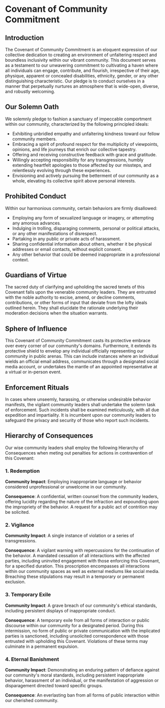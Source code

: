 # Covenant of Community Commitment

## Introduction

The Covenant of Community Commitment is an eloquent expression of our collective dedication to creating an environment of unfaltering respect and boundless inclusivity within our vibrant community. This document serves as a testament to our unwavering commitment to cultivating a haven where all individuals can engage, contribute, and flourish, irrespective of their age, physique, apparent or concealed disabilities, ethnicity, gender, or any other distinguishing characteristic. Our pledge is to conduct ourselves in a manner that perpetually nurtures an atmosphere that is wide-open, diverse, and robustly welcoming.

## Our Solemn Oath

We solemnly pledge to fashion a sanctuary of impeccable comportment within our community, characterized by the following principled ideals:

- Exhibiting unbridled empathy and unfaltering kindness toward our fellow community members.
- Embracing a spirit of profound respect for the multiplicity of viewpoints, opinions, and life journeys that enrich our collective tapestry.
- Offering and receiving constructive feedback with grace and gratitude.
- Willingly accepting responsibility for any transgressions, humbly extending heartfelt apologies to those affected by our missteps, and relentlessly evolving through these experiences.
- Envisioning and actively pursuing the betterment of our community as a whole, elevating its collective spirit above personal interests.

## Prohibited Conduct

Within our harmonious community, certain behaviors are firmly disallowed:

- Employing any form of sexualized language or imagery, or attempting any amorous advances.
- Indulging in trolling, disparaging comments, personal or political attacks, or any other manifestations of disrespect.
- Partaking in any public or private acts of harassment.
- Sharing confidential information about others, whether it be physical addresses or email contacts, without explicit consent.
- Any other behavior that could be deemed inappropriate in a professional context.

## Guardians of Virtue

The sacred duty of clarifying and upholding the sacred tenets of this Covenant falls upon the venerable community leaders. They are entrusted with the noble authority to excise, amend, or decline comments, contributions, or other forms of input that deviate from the lofty ideals outlined herein. They shall elucidate the rationale underlying their moderation decisions when the situation warrants.

## Sphere of Influence

This Covenant of Community Commitment casts its protective embrace over every corner of our community's domains. Furthermore, it extends its protective shield to envelop any individual officially representing our community in public arenas. This can include instances where an individual wields an official email address, communicates through a designated social media account, or undertakes the mantle of an appointed representative at a virtual or in-person event.

## Enforcement Rituals

In cases where unseemly, harassing, or otherwise undesirable behavior manifests, the vigilant community leaders shall undertake the solemn task of enforcement. Such incidents shall be examined meticulously, with all due expedition and impartiality. It is incumbent upon our community leaders to safeguard the privacy and security of those who report such incidents.

## Hierarchy of Consequences

Our wise community leaders shall employ the following Hierarchy of Consequences when meting out penalties for actions in contravention of this Covenant:

### 1. Redemption

**Community Impact**: Employing inappropriate language or behavior considered unprofessional or unwelcome in our community.

**Consequence**: A confidential, written counsel from the community leaders, offering lucidity regarding the nature of the infraction and expounding upon the impropriety of the behavior. A request for a public act of contrition may be solicited.

### 2. Vigilance

**Community Impact**: A single instance of violation or a series of transgressions.

**Consequence**: A vigilant warning with repercussions for the continuation of the behavior. A mandated cessation of all interactions with the affected parties, including uninvited engagement with those enforcing this Covenant, for a specified duration. This proscription encompasses all interactions within our community spaces as well as external mediums like social media. Breaching these stipulations may result in a temporary or permanent exclusion.

### 3. Temporary Exile

**Community Impact**: A grave breach of our community's ethical standards, including persistent displays of inappropriate conduct.

**Consequence**: A temporary exile from all forms of interaction or public discourse within our community for a designated period. During this intermission, no form of public or private communication with the implicated parties is sanctioned, including unsolicited correspondence with those entrusted with upholding this Covenant. Violations of these terms may culminate in a permanent expulsion.

### 4. Eternal Banishment

**Community Impact**: Demonstrating an enduring pattern of defiance against our community's moral standards, including persistent inappropriate behavior, harassment of an individual, or the manifestation of aggression or disparagement directed toward specific groups.

**Consequence**: An everlasting ban from all forms of public interaction within our cherished community.


